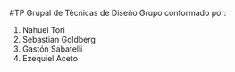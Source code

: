 #TP Grupal de Técnicas de Diseño
Grupo conformado por:
<ol>
<li>Nahuel Tori</li>
<li>Sebastian Goldberg</li>
<li>Gastón  Sabatelli</li>
<li>Ezequiel Aceto</li>
</ol>

